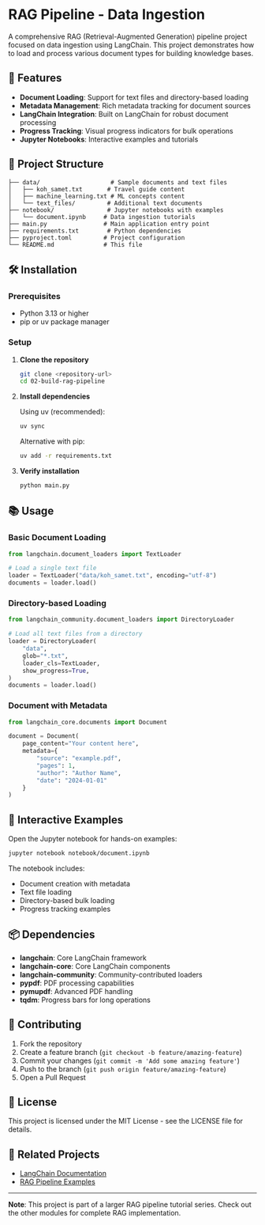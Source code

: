 # RAG Pipeline - Data Ingestion

A comprehensive RAG (Retrieval-Augmented Generation) pipeline project focused on data ingestion using LangChain. This project demonstrates how to load and process various document types for building knowledge bases.

## 🚀 Features

- **Document Loading**: Support for text files and directory-based loading
- **Metadata Management**: Rich metadata tracking for document sources
- **LangChain Integration**: Built on LangChain for robust document processing
- **Progress Tracking**: Visual progress indicators for bulk operations
- **Jupyter Notebooks**: Interactive examples and tutorials

## 📁 Project Structure

```
├── data/                    # Sample documents and text files
│   ├── koh_samet.txt       # Travel guide content
│   ├── machine_learning.txt # ML concepts content
│   └── text_files/         # Additional text documents
├── notebook/               # Jupyter notebooks with examples
│   └── document.ipynb     # Data ingestion tutorials
├── main.py                # Main application entry point
├── requirements.txt        # Python dependencies
├── pyproject.toml         # Project configuration
└── README.md              # This file
```

## 🛠️ Installation

### Prerequisites
- Python 3.13 or higher
- pip or uv package manager

### Setup

1. **Clone the repository**
   ```bash
   git clone <repository-url>
   cd 02-build-rag-pipeline
   ```

2. **Install dependencies**
   
   Using uv (recommended):
   ```bash
   uv sync
   ```
   
   Alternative with pip:
   ```bash
   uv add -r requirements.txt
   ```

3. **Verify installation**
   ```bash
   python main.py
   ```

## 📚 Usage

### Basic Document Loading

```python
from langchain.document_loaders import TextLoader

# Load a single text file
loader = TextLoader("data/koh_samet.txt", encoding="utf-8")
documents = loader.load()
```

### Directory-based Loading

```python
from langchain_community.document_loaders import DirectoryLoader

# Load all text files from a directory
loader = DirectoryLoader(
    "data",
    glob="*.txt",
    loader_cls=TextLoader,
    show_progress=True,
)
documents = loader.load()
```

### Document with Metadata

```python
from langchain_core.documents import Document

document = Document(
    page_content="Your content here",
    metadata={
        "source": "example.pdf",
        "pages": 1,
        "author": "Author Name",
        "date": "2024-01-01"
    }
)
```

## 🧪 Interactive Examples

Open the Jupyter notebook for hands-on examples:

```bash
jupyter notebook notebook/document.ipynb
```

The notebook includes:
- Document creation with metadata
- Text file loading
- Directory-based bulk loading
- Progress tracking examples

## 📦 Dependencies

- **langchain**: Core LangChain framework
- **langchain-core**: Core LangChain components
- **langchain-community**: Community-contributed loaders
- **pypdf**: PDF processing capabilities
- **pymupdf**: Advanced PDF handling
- **tqdm**: Progress bars for long operations

## 🤝 Contributing

1. Fork the repository
2. Create a feature branch (`git checkout -b feature/amazing-feature`)
3. Commit your changes (`git commit -m 'Add some amazing feature'`)
4. Push to the branch (`git push origin feature/amazing-feature`)
5. Open a Pull Request

## 📄 License

This project is licensed under the MIT License - see the LICENSE file for details.

## 🔗 Related Projects

- [LangChain Documentation](https://python.langchain.com/)
- [RAG Pipeline Examples](https://github.com/langchain-ai/langchain)

---

**Note**: This project is part of a larger RAG pipeline tutorial series. Check out the other modules for complete RAG implementation.
